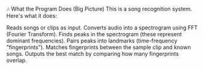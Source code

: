 🎶 What the Program Does (Big Picture)
This is a song recognition system. Here's what it does:

Reads songs or clips as input.
Converts audio into a spectrogram using FFT (Fourier Transform).
Finds peaks in the spectrogram (these represent dominant frequencies).
Pairs peaks into landmarks (time-frequency "fingerprints").
Matches fingerprints between the sample clip and known songs.
Outputs the best match by comparing how many fingerprints overlap.
